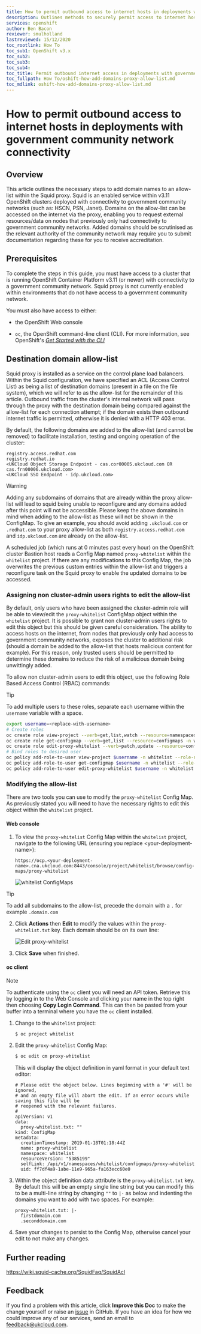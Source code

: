 ```yaml
---
title: How to permit outbound access to internet hosts in deployments with government community network connectivity
description: Outlines methods to securely permit access to internet hosts in v3.11 OpenShift clusters deployed with government community network connectivity.
services: openshift
author: Ben Bacon
reviewer: smulholland
lastreviewed: 15/12/2020
toc_rootlink: How To
toc_sub1: OpenShift v3.x
toc_sub2:
toc_sub3:
toc_sub4:
toc_title: Permit outbound internet access in deployments with government community network connectivity
toc_fullpath: How To/oshift-how-add-domains-proxy-allow-list.md
toc_mdlink: oshift-how-add-domains-proxy-allow-list.md
---
```


# How to permit outbound access to internet hosts in deployments with government community network connectivity

## Overview

This article outlines the necessary steps to add domain names to an allow-list within the Squid proxy. Squid is an enabled service within v3.11 OpenShift clusters deployed with connectivity to government community networks (such as: HSCN, PSN, Janet). Domains on the allow-list can be accessed on the internet via the proxy, enabling you to request external resources/data on nodes that previously only had connectivity to government community networks. Added domains should be scrutinised as the relevant authority of the community network may require you to submit documentation regarding these for you to receive accreditation.

## Prerequisites

To complete the steps in this guide, you must have access to a cluster that is running OpenShift Container Platform v3.11 (or newer) with connectivity to a government community network. Squid proxy is not currently enabled within environments that do not have access to a government community network.

You must also have access to either:

- the OpenShift Web console

- `oc`, the OpenShift command-line client (CLI). For more information, see OpenShift's [*Get Started with the CLI*](https://docs.openshift.com/container-platform/3.11/cli_reference/get_started_cli.html)

## Destination domain allow-list

Squid proxy is installed as a service on the control plane load balancers. Within the Squid configuration, we have specified an ACL (Access Control List) as being a list of destination domains (present in a file on the file system), which we will refer to as the allow-list for the remainder of this article. Outbound traffic from the cluster's internal network will pass through the proxy with the destination domain being compared against the allow-list for each connection attempt; if the domain exists then outbound internet traffic is permitted, otherwise it is denied with a HTTP 403 error.

By default, the following domains are added to the allow-list (and cannot be removed) to facilitate installation, testing and ongoing operation of the cluster:

```
registry.access.redhat.com
registry.redhat.io
<UKCloud Object Storage Endpoint - cas.cor00005.ukcloud.com OR cas.frn00006.ukcloud.com>
<UKCloud SSO Endpoint - idp.ukcloud.com>
```

> [!WARNING]
> Adding any subdomains of domains that are already within the proxy allow-list will lead to squid being unable to reconfigure and any domains added after this point will not be accessible. Please keep the above domains in mind when adding to the allow-list as these will not be shown in the ConfigMap. To give an example, you should avoid adding `.ukcloud.com` or `.redhat.com` to your proxy allow-list as both `registry.access.redhat.com` and `idp.ukcloud.com` are already on the allow-list.

A scheduled job (which runs at 0 minutes past every hour) on the OpenShift cluster Bastion host reads a Config Map named `proxy-whitelist` within the `whitelist` project. If there are any modifications to this Config Map, the job overwrites the previous custom entries within the allow-list and triggers a reconfigure task on the Squid proxy to enable the updated domains to be accessed.

### Assigning non cluster-admin users rights to edit the allow-list

By default, only users who have been assigned the cluster-admin role will be able to view/edit the `proxy-whitelist` ConfigMap object within the `whitelist` project. It is possible to grant non cluster-admin users rights to edit this object but this should be given careful consideration. The ability to access hosts on the internet, from nodes that previously only had access to government community networks, exposes the cluster to additional risk (should a domain be added to the allow-list that hosts malicious content for example). For this reason, only trusted users should be permitted to determine these domains to reduce the risk of a malicious domain being unwittingly added.

To allow non cluster-admin users to edit this object, use the following Role Based Access Control (RBAC) commands:

>[!TIP]
>To add multiple users to these roles, separate each username within the `username` variable with a space.

```bash
export username=<replace-with-username>
# Create roles
oc create role view-project --verb=get,list,watch --resource=namespaces --verb get --resource=projects -n whitelist
oc create role get-configmap --verb=get,list --resource=configmaps -n whitelist
oc create role edit-proxy-whitelist --verb=patch,update --resource=configmaps --resource-name=proxy-whitelist -n whitelist
# Bind roles to desired user
oc policy add-role-to-user view-project $username -n whitelist --role-namespace='whitelist'
oc policy add-role-to-user get-configmap $username -n whitelist --role-namespace='whitelist'
oc policy add-role-to-user edit-proxy-whitelist $username -n whitelist --role-namespace='whitelist'
```

### Modifying the allow-list

There are two tools you can use to modify the `proxy-whitelist` Config Map. As previously stated you will need to have the necessary rights to edit this object within the `whitelist` project.

#### Web console

1. To view the `proxy-whitelist` Config Map within the `whitelist` project, navigate to the following URL (ensuring you replace \<your-deployment-name>):

   `https://ocp.<your-deployment-name>.cna.ukcloud.com:8443/console/project/whitelist/browse/config-maps/proxy-whitelist`

   ![whitelist ConfigMaps](images/oshift-proxy-configmap.png)

>[!TIP]
>To add all subdomains to the allow-list, precede the domain with a `.` for example `.domain.com`

2. Click **Actions** then **Edit** to modify the values within the `proxy-whitelist.txt` key. Each domain should be on its own line:

   ![Edit proxy-whitelist](images/oshift-proxy-editproxywhitelist.png)

3. Click **Save** when finished.

#### oc client

>[!NOTE]
>To authenticate using the `oc` client you will need an API token. Retrieve this by logging in to the Web Console and clicking your name in the top right then choosing **Copy Login Command**. This can then be pasted from your buffer into a terminal where you have the `oc` client installed.

1. Change to the `whitelist` project:

   ```bash
   $ oc project whitelist
   ```
2. Edit the `proxy-whitelist` Config Map:

   ```bash
   $ oc edit cm proxy-whitelist
   ```

   This will display the object definition in yaml format in your default text editor:

   ```
   # Please edit the object below. Lines beginning with a '#' will be ignored,
   # and an empty file will abort the edit. If an error occurs while saving this file will be
   # reopened with the relevant failures.
   #
   apiVersion: v1
   data:
     proxy-whitelist.txt: ""
   kind: ConfigMap
   metadata:
     creationTimestamp: 2019-01-18T01:18:44Z
     name: proxy-whitelist
     namespace: whitelist
     resourceVersion: "5385199"
     selfLink: /api/v1/namespaces/whitelist/configmaps/proxy-whitelist
     uid: ff7df4a9-1abe-11e9-965a-fa163ecc60e0
   ```

3. Within the object definition data attribute is the `proxy-whitelist.txt` key. By default this will be an empty single line string but you can modify this to be a multi-line string by changing `""` to `|-` as below and indenting the domains you want to add with two spaces. For example:

   ```
   proxy-whitelist.txt: |-
     firstdomain.com
     .seconddomain.com
   ```

4. Save your changes to persist to the Config Map, otherwise cancel your edit to not make any changes.

## Further reading

https://wiki.squid-cache.org/SquidFaq/SquidAcl

## Feedback

If you find a problem with this article, click **Improve this Doc** to make the change yourself or raise an [issue](https://github.com/UKCloud/documentation/issues) in GitHub. If you have an idea for how we could improve any of our services, send an email to <feedback@ukcloud.com>.
